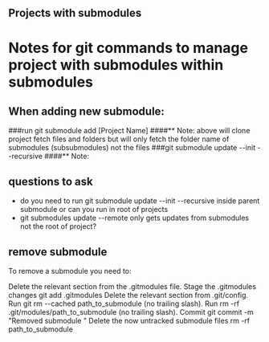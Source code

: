 ## Projects with submodules

# Notes for git commands to manage project with submodules within submodules
## When adding new submodule:
###run git submodule add <giturl> [Project Name]
####** Note: above will clone project fetch files and folders but will only fetch the folder name of submodules (subsubmodules) not the files
###git submodule update --init --recursive
####** Note:  


## questions to ask
- do you need to run git submodule update --init --recursive inside parent submodule or can you run in root of projects
- git submodules update --remote only gets updates from submodules not the root of project?
  
## remove submodule
To remove a submodule you need to:

Delete the relevant section from the .gitmodules file.
Stage the .gitmodules changes git add .gitmodules
Delete the relevant section from .git/config.
Run git rm --cached path_to_submodule (no trailing slash).
Run rm -rf .git/modules/path_to_submodule (no trailing slash).
Commit git commit -m "Removed submodule "
Delete the now untracked submodule files rm -rf path_to_submodule

